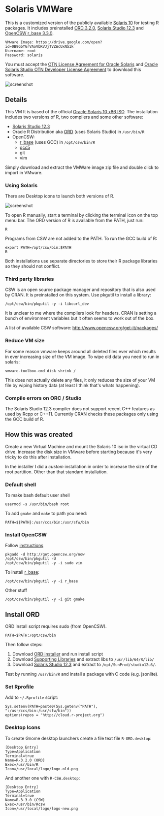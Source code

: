 # Solaris VMWare

This is a customized version of the publicly available [Solaris 10](http://www.oracle.com/technetwork/server-storage/solaris10/downloads/index.html) for testing R packages. It includes preinstalled [ORD 3.2.0](https://oss.oracle.com/ORD/), [Solaris Studio 12.3](http://www.oracle.com/technetwork/server-storage/developerstudio/downloads/solaris-studio-12-3-2333052.html) and [OpenCSW r_base 3.3.0](https://www.opencsw.org/package/r_base/).

```
VMware Image: https://drive.google.com/open?id=0B9GbYGrVAoVbRVJjTVZWcUxNS1k
Username: root
Password: solaris
```

You must accept the [OTN License Agreement for Oracle Solaris](http://www.oracle.com/technetwork/licenses/solaris-cluster-express-license-167852.html) and [ Oracle Solaris Studio OTN Developer License Agreement](http://www.oracle.com/technetwork/licenses/solaris-studio-license-169628.html) to download this software.

![screenshot](http://i.imgur.com/h6RyBtZ.png)

## Details

This VM It is based of the official [Oracle Solaris 10 x86 ISO](http://www.oracle.com/technetwork/server-storage/solaris10/downloads/index.html). The installation includes two versions of R, two compilers and some other software:

 - [Solaris Studio  12.3](http://www.oracle.com/technetwork/server-storage/developerstudio/downloads/solaris-studio-12-3-2333052.html)
 - Oracle R Distribution aka [ORD](https://oss.oracle.com/ORD/) (uses Solaris Studio) in `/usr/bin/R`
 - OpenCSW:
   - [r_base](http://www.opencsw.org/packages/CSWr-base/) (uses GCC) in `/opt/csw/bin/R`
   - [gcc5](https://www.opencsw.org/packages/gcc5g++)
   - git
   - vim

Simply download and extract the VMWare image zip file and double click to import in VMware.

### Using Solaris

There are Desktop icons to launch both versions of R. 

![screenshot](http://i.imgur.com/00R2GyV.png)


To open R manually, start a terminal by clicking the terminal icon on the top menu bar. The ORD version of R is available from the PATH, just run:

```  
R
```

Programs from CSW are not added to the PATH. To run the GCC build of R:

```
export PATH=/opt/csw/bin:$PATH
R
```

Both installations use separate directories to store their R package libraries so they should not conflict.

### Third party libraries

CSW is an open source package manager and repository that is also used by CRAN. It is preinstalled on this system. Use pkgutil to install a library:

    /opt/csw/bin/pkgutil -y -i libcurl_dev

It is unclear to me where the compilers look for headers. CRAN is setting a bunch of environment variables but it often seems to work out of the box. 

A list of available CSW software: http://www.opencsw.org/get-it/packages/

### Reduce VM size

For some reason vmware keeps around all deleted files ever which results in ever increasing size of the VM image. To wipe old data you need to run in solaris:

```
vmware-toolbox-cmd disk shrink /
```

This does not actually delete any files, it only reduces the size of your VM file by wiping history data (at least I think that's whats happening).

### Compile errors on ORC / Studio

The Solaris Studio 12.3 compiler does not support recent C++ features as used by Rcpp or C++11. Currently CRAN checks these packages only using the GCC build of R.


## How this was created

Create a new Virtual Machine and mount the Solaris 10 iso in the virtual CD drive. Increase the disk size in VMware before starting because it's very tricky to do this after installation.

In the installer I did a *custom* installation in order to increase the size of the root partition. Other than that standard installation.

### Default shell

To make bash default user shell

```
usermod -s /usr/bin/bash root
```

To add `gmake` and `make` to path you need:

```
PATH=${PATH}:/usr/ccs/bin:/usr/sfw/bin
```

### Install OpenCSW

Follow [instructions](https://www.opencsw.org/manual/for-administrators/getting-started.html)

```
pkgadd -d http://get.opencsw.org/now
/opt/csw/bin/pkgutil -U
/opt/csw/bin/pkgutil -y -i sudo vim
```

To install [r_base](https://www.opencsw.org/package/r_base/):

```
/opt/csw/bin/pkgutil -y -i r_base
```

Other stuff

```
/opt/csw/bin/pkgutil -y -i git gmake
```

## Install ORD

ORD install script requires sudo (from OpenCSW).

```
PATH=$PATH:/opt/csw/bin
```
Then follow steps:

 1. Download [ORD installer](https://oss.oracle.com/ORD/ord-3.2.0-sol10-x86-64-sunstudio12u3.tar.gz) and run install script
 2. Download [Supporting Libraries](https://oss.oracle.com/ORD/ord-3.2.0-supporting-sol10-x86-64-sunstudio12u3.tar.gz) and extract libs to `/usr/lib/64/R/lib/`
 3. Download [Solaris Studio 12.3](http://download.oracle.com/otn/solaris/studio/SolarisStudio12.3-solaris-x86-bin.tar.bz2) and extract to `/opt/SunProd/studio12u3/`.

Test by running `/usr/bin/R` and install a package with C code (e.g. jsonlite).

### Set Rprofile

Add to `~/.Rprofile` script:

```
Sys.setenv(PATH=paste0(Sys.getenv("PATH"), ":/usr/ccs/bin:/usr/sfw/bin"))
options(repos = "http://cloud.r-project.org")
```

### Desktop Icons

To create Gnome desktop launchers create a file text file `R-ORD.desktop`:

```
[Desktop Entry]
Type=Application
Terminal=true
Name=R-3.2.0 (ORD)
Exec=/usr/bin/R
Icon=/usr/local/logo/logo-old.png
```

And another one with `R-CSW.desktop`:

```
[Desktop Entry]
Type=Application
Terminal=true
Name=R-3.3.0 (CSW)
Exec=/usr/bin/Rcsw
Icon=/usr/local/logo/logo-new.png
```